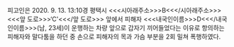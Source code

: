 피고인은 2020. 9. 13. 13:10경 평택시 <<<시아래주소>>>B<<</시아래주소>>> <<<앞 도로>>>‘C'<<</앞 도로>>> 앞에서 피해자 <<<내국인이름>>>D<<</내국인이름>>>(남, 23세)이 운행하는 차량 앞으로 갑자기 끼어들었다는 이유로 항의하는 피해자와 말다툼을 하던 중 손으로 피해자의 목과 가슴 부분을 2회 밀쳐 폭행하였다.
